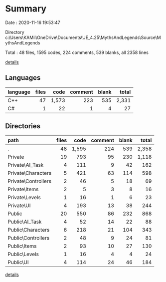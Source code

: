 # Summary

Date : 2020-11-16 19:53:47

Directory c:\Users\KAMil\OneDrive\Documents\UE_4.25\MythsAndLegends\Source\MythsAndLegends

Total : 48 files,  1595 codes, 224 comments, 539 blanks, all 2358 lines

[details](details.md)

## Languages
| language | files | code | comment | blank | total |
| :--- | ---: | ---: | ---: | ---: | ---: |
| C++ | 47 | 1,573 | 223 | 535 | 2,331 |
| C# | 1 | 22 | 1 | 4 | 27 |

## Directories
| path | files | code | comment | blank | total |
| :--- | ---: | ---: | ---: | ---: | ---: |
| . | 48 | 1,595 | 224 | 539 | 2,358 |
| Private | 19 | 793 | 95 | 230 | 1,118 |
| Private\AI_Task | 4 | 111 | 9 | 42 | 162 |
| Private\Characters | 5 | 421 | 63 | 114 | 598 |
| Private\Controllers | 2 | 46 | 5 | 18 | 69 |
| Private\Items | 2 | 5 | 3 | 8 | 16 |
| Private\Levels | 1 | 16 | 1 | 6 | 23 |
| Private\UI | 4 | 193 | 13 | 38 | 244 |
| Public | 20 | 550 | 86 | 232 | 868 |
| Public\AI_Task | 4 | 52 | 14 | 22 | 88 |
| Public\Characters | 6 | 218 | 21 | 104 | 343 |
| Public\Controllers | 2 | 48 | 9 | 24 | 81 |
| Public\Items | 2 | 93 | 10 | 27 | 130 |
| Public\Levels | 1 | 16 | 4 | 4 | 24 |
| Public\UI | 4 | 114 | 24 | 46 | 184 |

[details](details.md)